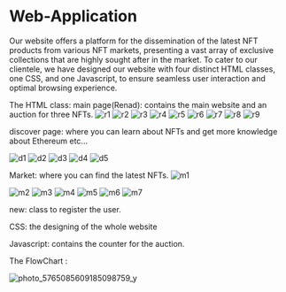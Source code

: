 # Web-Application
Our website offers a platform for the dissemination of the latest NFT products from various NFT markets, presenting a vast array of exclusive collections that are highly sought after in the market. To cater to our clientele, we have designed our website with four distinct HTML classes, one CSS, and one Javascript, to ensure seamless user interaction and optimal browsing experience.

The HTML class:
main page(Renad): contains the main website and an auction for three NFTs.
![r1](https://github.com/NeehalSaleh/Web-Application/assets/95432629/304687b1-b571-4d6e-bd53-725cd55c102d)
![r2](https://github.com/NeehalSaleh/Web-Application/assets/95432629/e776176f-991c-42db-9a36-1d81efce1542)
![r3](https://github.com/NeehalSaleh/Web-Application/assets/95432629/d797a9ec-602a-404e-b400-2a5bceb31803)
![r4](https://github.com/NeehalSaleh/Web-Application/assets/95432629/76a6a9ff-6ea6-49ee-85c0-4494ea5164a7)
![r5](https://github.com/NeehalSaleh/Web-Application/assets/95432629/bfa23fb5-485c-44ab-9aa4-5572aff873a0)
![r6](https://github.com/NeehalSaleh/Web-Application/assets/95432629/82251971-5639-4daa-b672-c5ed1fb9d8b3)
![r7](https://github.com/NeehalSaleh/Web-Application/assets/95432629/788a6aa1-4b8a-4102-b1e1-45c26d143833)
![r8](https://github.com/NeehalSaleh/Web-Application/assets/95432629/f91c8bc1-cbb0-433b-9603-383923b325fc)
![r9](https://github.com/NeehalSaleh/Web-Application/assets/95432629/c543f2fc-45ae-4a49-90f4-7bb3bf2821b9)


discover page: where you can learn about NFTs and get more knowledge about Ethereum etc...

![d1](https://github.com/NeehalSaleh/Web-Application/assets/95432629/db7f4d29-68a1-4976-bc31-5392e3c3f275)
![d2](https://github.com/NeehalSaleh/Web-Application/assets/95432629/ee436037-099c-43a5-8d22-b9ce73ce2f1b)
![d3](https://github.com/NeehalSaleh/Web-Application/assets/95432629/764e35e9-9d7e-484a-a145-140bc65312cc)
![d4](https://github.com/NeehalSaleh/Web-Application/assets/95432629/51440f14-d4c5-4473-b35e-c1556d636c7c)
![d5](https://github.com/NeehalSaleh/Web-Application/assets/95432629/e8c697a7-9549-4cd7-b5d0-f2de9b871690)

Market: where you can find the latest NFTs.
![m1](https://github.com/NeehalSaleh/Web-Application/assets/95432629/06890681-15ef-4e52-8f3c-f7d4e994931f)

![m2](https://github.com/NeehalSaleh/Web-Application/assets/95432629/436fb12c-3cc5-44be-85ae-5057965e4791)
![m3](https://github.com/NeehalSaleh/Web-Application/assets/95432629/42765f58-8bf7-4559-a5ea-7951622ad52e)
![m4](https://github.com/NeehalSaleh/Web-Application/assets/95432629/9ecdf560-7ddb-4d1b-980e-3c6a3101eeaa)
![m5](https://github.com/NeehalSaleh/Web-Application/assets/95432629/9b19aaa7-04d0-4894-ae18-8ff7435ea51d)
![m6](https://github.com/NeehalSaleh/Web-Application/assets/95432629/c8dba735-f551-4d32-9185-195225b6aa9f)
![m7](https://github.com/NeehalSaleh/Web-Application/assets/95432629/a4442cbe-1f25-44d8-84c1-84c3b4996960)


new: class to register the user.

CSS: the designing of the whole website

Javascript: contains the counter for the auction.

The FlowChart :

![photo_5765085609185098759_y](https://github.com/NeehalSaleh/Web-Application/assets/95432629/742fdda1-c9b5-4cec-af2c-ce69aa5ec2d8)
